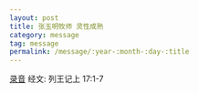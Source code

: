 ```yaml
---
layout: post
title: 张玉明牧师 灵性成熟
category: message
tag: message
permalink: /message/:year-:month-:day-:title
---
```


[录音](http://media.wcec-home.org/audio/message/20150301_Zhang.mp3) 经文:  列王记上 17:1-7
